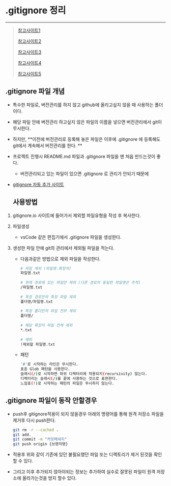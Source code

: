 # .gitignore 정리

---

>[참고사이트1](https://velog.io/@psk84/.gitignore-%EC%A0%81%EC%9A%A9%ED%95%98%EA%B8%B0)
>
>[참고사이트2](https://growingarchive.tistory.com/244)
>
>[참고사이트3](https://programming119.tistory.com/105)
>
>[참고사이트4](https://jojoldu.tistory.com/307)
>
>[참고사이트5](https://parkjye.tistory.com/28)

##  .gitignore 파일 개념 

- 특수한 파일로, 버전관리를 하지 않고 github에 올리고싶지 않을 때 사용하는 폴더이다.
- 해당 파일 안에 버전관리 하고싶지 않은 파일의 이름을 넣으면 버전관리에서 git이 무시한다.
- 하지만, **이전에 버전관리로 등록해 놓은 파일은 이후에 .gitignore 에 등록해도 git에서 계속해서 버전관리를 한다. **
- 프로젝트 진행시 README.md 파일과 .gitignore 파일을 맨 처음 만드는것이 좋다.
  - 버전관리되고 있는 파일이 있으면 .gitignore 로 관리가 안되기 때문에
- [gitignore 자동 추가 사이트](https://www.toptal.com/developers/gitignore)

	## 사용방법

1. gitignore.io 사이트에 들어가서 제외할 파일유형을 작성 후 복사한다. 

2. 파일생성

   - vsCode 같은 편집기에서 .gitignore 파일을 생성한다. 

3. 생성한 파일 안에 git의 관리에서 제외될 파일을 적는다. 

   - 다음과같은 방법으로 제외 파일을 작성한다. 

     ```bash
     # 파일 제외 (파일명.확장자)
     파일명.txt
      
     # 현재 경로에 있는 파일만 제외 (다른 경로의 동일한 파일명은 추적)
     /파일명.txt
      
     # 특정 경로안의 특정 파일 제외
     폴더명/파일명.txt
      
     # 특정 폴더안의 파일 전부 제외
     폴더명/
      
     # 해당 확장자 파일 전체 제외
     *.txt
      
     # 예외
     !제외할 파일명.txt
     ```

   - 패턴

     ```bash
     '#'로 시작하는 라인은 무시한다.
     표준 Glob 패턴을 사용한다.
     슬래시(/)로 시작하면 하위 디렉터리에 적용되지(recursivity) 않는다.
     디렉터리는 슬래시(/)를 끝에 사용하는 것으로 표현한다.
     느낌표(!)로 시작하는 패턴의 파일은 무시하지 않는다.
     ```

## .gitignore 파일이 동작 안할경우

- push후 gitignore적용이 되지 않을경우 아래의 명령어를 통해 원격 저장소 파일을 제거후 다시 push한다.

  ```bash
  git rm -r --cached .
  git add. 
  git commit -m "커밋메세지"
  git push origin {브랜치명}
  ```

- 적용후 위와 같이 기존에 있던 불필요했던 파일 또는 디렉토리가 제거 된것을 확인할 수 있다.

- 그리고 이후 추가되지 않아야되는 정보는 추가하여 실수로 잘못된 파일이 원격 저장소에 올라가는것을 방지 할수 있다.